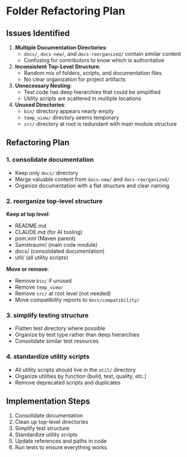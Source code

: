 <!-- 
Copyright (c) 2025 [Eric C. Mumford (@heymumford)](https://github.com/heymumford), Gemini Deep Research, Claude 3.7.
-->

# Folder Refactoring Plan

## Issues Identified

1. **Multiple Documentation Directories**:
   - `docs/`, `docs-new/`, and `docs-reorganized/` contain similar content
   - Confusing for contributors to know which is authoritative
2. **Inconsistent Top-Level Structure**:
   - Random mix of folders, scripts, and documentation files
   - No clear organization for project artifacts
3. **Unnecessary Nesting**:
   - Test code has deep hierarchies that could be simplified
   - Utility scripts are scattered in multiple locations
4. **Unused Directories**:
   - `bin/` directory appears nearly empty
   - `temp_view/` directory seems temporary
   - `src/` directory at root is redundant with main module structure

## Refactoring Plan

### 1. consolidate documentation

- Keep only `docs/` directory
- Merge valuable content from `docs-new/` and `docs-reorganized/`
- Organize documentation with a flat structure and clear naming

### 2. reorganize top-level structure

**Keep at top level**:
- README.md
- CLAUDE.md (for AI tooling)
- pom.xml (Maven parent)
- Samstraumr/ (main code module)
- docs/ (consolidated documentation)
- util/ (all utility scripts)

**Move or remove**:
- Remove `bin/` if unused
- Remove `temp_view/`
- Remove `src/` at root level (not needed)
- Move compatibility reports to `docs/compatibility/`

### 3. simplify testing structure

- Flatten test directory where possible
- Organize by test type rather than deep hierarchies
- Consolidate similar test resources

### 4. standardize utility scripts

- All utility scripts should live in the `util/` directory
- Organize utilities by function (build, test, quality, etc.)
- Remove deprecated scripts and duplicates

## Implementation Steps

1. Consolidate documentation
2. Clean up top-level directories
3. Simplify test structure
4. Standardize utility scripts
5. Update references and paths in code
6. Run tests to ensure everything works
